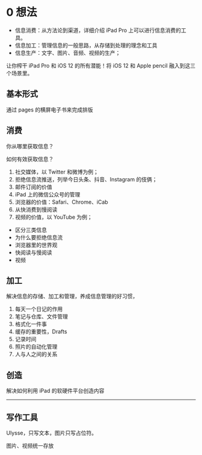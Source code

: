 # 0 想法

- 信息消费：从方法论到渠道，详细介绍 iPad Pro 上可以进行信息消费的工具。
- 信息加工：管理信息的一般思路，从存储到处理的理念和工具
- 信息生产：文字、图片、音频、视频的生产；

让你榨干 iPad Pro 和 iOS 12 的所有潜能！将 iOS 12 和 Apple pencil 融入到这三个场景里。

## 基本形式

通过 pages 的横屏电子书来完成排版


## 消费

你从哪里获取信息？


如何有效获取信息？

1. 社交媒体，以 Twitter 和微博为例；
2. 拒绝信息流推送，列举今日头条、抖音、Instagram 的伎俩；
3. 邮件订阅的价值
4. iPad 上的微信公众号的管理
5. 浏览器的价值：Safari、Chrome、iCab
6. 从快消费到慢阅读
7. 视频的价值，以 YouTube 为例；


- 区分三类信息
- 为什么要拒绝信息流
- 浏览器里的世界观
- 快阅读与慢阅读
- 视频


## 加工

解决信息的存储、加工和管理，养成信息管理的好习惯，

1. 每天一个日记的作用
2. 笔记与仓库、文件管理
3. 格式化一件事
4. 缓存的重要性，Drafts 
5. 记录时间
6. 照片的自动化管理
7. 人与人之间的关系



## 创造

解决如何利用 iPad 的软硬件平台创造内容



---- 

## 写作工具

Ulysse，只写文本，图片只写占位符。

图片、视频统一存放



